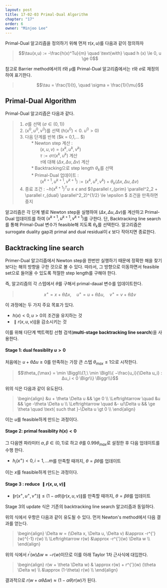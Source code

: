 ```yaml
---
layout: post
title: 17-02-03 Primal-Dual Algorithm 
chapter: "17"
order: 6
owner: "Minjoo Lee"
---
```

Primal-Dual 알고리즘을 정의하기 위해 먼저 $\tau(x,u)$를 다음과 같이 정의하자
> $$\tau(x,u) := -\frac{h(x)^Tu}{m} \quad \text{with} \quad h (x) \le 0, u \ge 0$$

참고로 Barrier method에서의 $t$와 $\mu$를 Primal-Dual 알고리즘에서는 $\tau$와 $\sigma$로 재정의하여 표기한다.
> $$\tau = \frac{1}{t}, \quad \sigma = \frac{1}{\mu}$$
## Primal-Dual Algorithm 
Primal-Dual 알고리즘은 다음과 같다.
> 1. $\sigma$를 선택 ($\sigma ∈ (0,1)$)</br>
> 2. $(x^0,u^0,v^0)$를 선택 $(h(x^0) < 0$. $u^0 > 0$)</br>
> 3. 다음 단계를 반복 ($k = 0,1,... $)</br>
> $\quad$ * Newton step 계산 :</br>
> $\qquad \quad (x,u,v) = (x^k,u^k,v^k)$ </br>
> $\qquad \quad \tau := \sigma \tau(x^k,u^k)$ 계산</br>
> $\qquad \quad \tau$에 대해 $(\Delta x,\Delta u,\Delta v)$ 계산</br>
> $\quad$ * Backtracking으로 step length $θ_k$를 선택</br>
> $\quad$ * Primal-Dual 업데이트 :</br>
> $\qquad \quad (x^{k+1},u^{k+1},v^{k+1}) := (x^k,u^k,v^k) + \theta_k(\Delta x,\Delta u,\Delta v)$</br>
> 4. 종료 조건 : $-h(x^{k+1})^Tu \le \epsilon$ and $(\parallel r_{prim} \parallel^2_2 + \parallel r_{dual} \parallel^2_2)^{1/2} \le \epsilon $ 조건을 만족하면 중지 </br>

알고리즘은 각 단계 별로 Newton step을 실행하여 $(\Delta x,\Delta u,\Delta v)$를 계산하고  Primal-Dual 업데이트를 하여 $(x^{k+1},u^{k+1},v^{k+1})$를 구한다. 단, Backtracking line search를 통해 Primal-Dual 변수가 feasible해 지도록 $θ_k$를 선택한다. 알고리즘은 surrogate duality gap과 primal and dual residual이 $\epsilon$ 보다 작아지면 종료한다.


## Backtracking line search
Primer-Dual 알고리즘에서 Newton step을 한번만 실행하기 때문에 정확한 해을 찾기 보다는 해의 방향을 구한 것으로 볼 수 있다. 따라서, 그 방향으로 이동하면서 feasible set으로 들어올 수 있도록 적절한 step length를 구해야 한다.

즉, 알고리즘의 각 스텝에서 $θ$를 구해서 primal-daual 변수를 업데이트한다.

> $$x^+ = x + θ\Delta x, \quad  u^+ = u + θ\Delta u, \quad v^+ = v + θ\Delta v$$

이 과정에는 두 가지 주요 목표가 있다.

* $h(x) < 0, u > 0$의 조건을 유지하는 것
* $\parallel r(x,u,v) \parallel$을 감소시키는 것

이를 위해 다단계 백트랙킹 선형 검색(**multi-stage backtracking line search**)을 사용한다.

#### Stage 1: dual feasiblity $u \gt 0$
처음에는 $u + \theta \Delta u ≥ 0$를 만족하는 가장 큰 스텝 $\theta_{max} ≤ 1$으로 시작한다. 

> $$\theta_{\max} = \min \Biggl\\{1,\  \min \Bigl\\{ −\frac{u_i}{\Delta u_i} : ∆u_i < 0 \Bigr\\} \Biggr\\}$$

위의 식은 다음과 같이 유도된다.

> \begin{align}
&u + \theta \Delta u && \ge 0  \\\\
\Leftrightarrow \quad &u && \ge -\theta \Delta u \\\\
\Leftrightarrow \quad &- u/\Delta u && \ge \theta \quad  \text{ such that }-\Delta u \gt 0  \\\\
\end{align}

이는 $u$를 feasible하게 만드는 과정이다.

#### Stage 2: primal feasiblity $h(x) \lt 0$
그 다음엔 파라미터  $\alpha, \beta \in (0,1)$로 하고 $\theta$를 $0.99\theta_{max}$로 설정한 후 다음 업데이트를 수행 한다.

* $h_i(x^+) < 0, i = 1,...m$를 만족할 때까지, $θ = βθ$를 업데이트 </br>

이는 $x$를 feasible하게 만드는 과정이다.

#### Stage 3 : reduce $\parallel r(x,u,v) \parallel$
* $\| r(x^+,u^+,v^+) \| ≤ (1−\alpha \theta) \| r(x,u,v) \|$를 만족할 때까지, $\theta = \beta \theta$를 업데이트 

Stage 3의 update 식은 기존의 backtracking line search 알고리즘과 동일하다.

위의 식에서 우항은 다음과 같이 유도될 수 있다. 먼저 Newton's method에서 다음 결과를 얻는다.
> \begin{align}
\Delta w = (\Delta x, \Delta u, \Delta v) &\approx -r^{'}(w)^{-1} r(w) \\\\
\Leftrightarrow r(w)  &\approx  -r^{'}(w) \Delta w \\\\
\end{align}

위의 식에서 $r^{'}(w) \Delta w \approx -r(w)$이므로 이를 아래 Taylor 1차 근사식에 대입한다.
> \begin{align}
r(w + \theta \Delta w) & \approx r(w) +  r^{'}(w) (\theta \Delta w) \\\\
&\approx (1-\theta) r(w) \\\\
\end{align}

결과적으로 $r(w + \alpha \theta \Delta w) \approx (1-\alpha  \theta) r(w)$가 된다.
